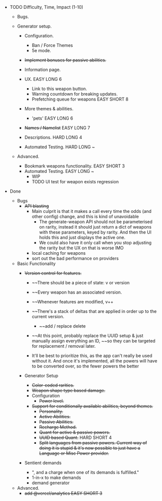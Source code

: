 - TODO                                                  Difficulty, Time, Impact (1-10)
    - Bugs.

    - Generator setup.
        - Configuration.
            - Ban / Force Themes
            - 5e mode.

        - ~~Implement bonuses for passive abilities.~~

        - Information page.

        - UX.                                           EASY LONG   6
            - Link to this weapon button.
            - Warning countdown for breaking updates.
            - Prefetching queue for weapons             EASY SHORT  8

        - More themes & abilities.
            - 'pets'                                    EASY LONG   6
        
        - ~~Names / Namelist~~                          EASY LONG   7
        - Descriptions.                                 HARD LONG   4
        - Automated Testing.                            HARD LONG   ~
    - Advanced.
        - Bookmark weapons functionality.               EASY SHORT  3
        - Automated Testing.                            EASY LONG  ~
            - WIP
            - TODO UI test for weapon exists regression

- Done
    - Bugs
        - ~~API blasting~~
            - Main culprit is that it makes a call every time the odds (and other config) change, and this is kind of unavoidable
                - The generate-weapon API should not be parameterised on rarity,
                  instead it should just return a dict of weapons with these parameters, keyed by rarity.
                  And then the UI holds this and just displays the active one.
                - We could also have it only call when you stop adjusting the rarity but the UX on that is worse IMO
            - local caching for weapons
            - sort out the bad performance on providers
    - Basic Functionality
        - ~~Version control for features.~~
            - ~~There should be a piece of state: v or version
            - ~~Every weapon has an associated version.
            - ~~Whenever features are modified, v++
            - ~~There's a stack of deltas that are applied in order up to the current version.
                - ~~add / replace delete
            - ~~At this point, probably replace the UUID setup & just manually assign everything an ID,
              ~~so they can be targeted for replacement / removal later. 
        
            - It'll be best to prioritize this, as the app can't really be used without it.
              And once it's implemented, all the powers will have to be converted over, so the fewer powers the better

        - Generator Setup
            - ~~Color-coded rarities.~~
            - ~~Weapon shape type based damage.~~
            - Configuration
                - ~~Power level.~~
            - ~~Support for conditionally available abilities, beyond themes.~~
                - ~~Personality.~~
                - ~~Active Abilities.~~
                - ~~Passive Abilities.~~
                - ~~Recharge Method.~~
                - ~~Quant for active & passive powers.~~
                - ~~UUID based Quant.~~                         HARD SHORT  4
                - ~~Split languages from passive powers. Current way of doing it is stupid & it's now possible to just have a Language or Misc Power provider.~~
                
        - Sentient demands
            - ", and a charge when one of its demands is fulfilled."
            - 1-in-x to make demands
            - demand generator
    - Advanced.
        - ~~add @vercel/analytics                         EASY SHORT  3~~